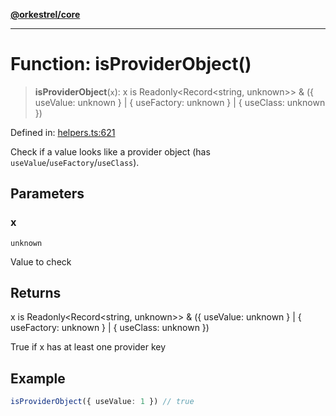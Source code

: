 [**@orkestrel/core**](../index.md)

***

# Function: isProviderObject()

> **isProviderObject**(`x`): x is Readonly\<Record\<string, unknown\>\> & (\{ useValue: unknown \} \| \{ useFactory: unknown \} \| \{ useClass: unknown \})

Defined in: [helpers.ts:621](https://github.com/orkestrel/core/blob/076093e61b67cd3d4198b173439f047ddbc97abc/src/helpers.ts#L621)

Check if a value looks like a provider object (has `useValue`/`useFactory`/`useClass`).

## Parameters

### x

`unknown`

Value to check

## Returns

x is Readonly\<Record\<string, unknown\>\> & (\{ useValue: unknown \} \| \{ useFactory: unknown \} \| \{ useClass: unknown \})

True if x has at least one provider key

## Example

```ts
isProviderObject({ useValue: 1 }) // true
```
